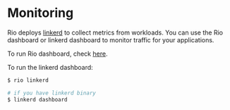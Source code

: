 # Monitoring 

Rio deploys [linkerd](https://linkerd.io/) to collect metrics from workloads. You can use the Rio dashboard or linkerd dashboard to monitor traffic for your applications.

To run Rio dashboard, check [here](./dashboard.md).

To run the linkerd dashboard:

```bash
$ rio linkerd

# if you have linkerd binary
$ linkerd dashboard
```
